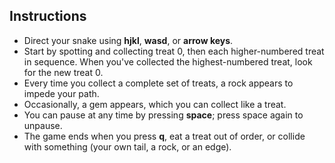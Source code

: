 Instructions
------------

 * Direct your snake using **hjkl**, **wasd**, or **arrow keys**.
 * Start by spotting and collecting treat 0, then each higher-numbered treat in
   sequence. When you've collected the highest-numbered treat, look for the new
   treat 0.
 * Every time you collect a complete set of treats, a rock appears to impede
   your path.
 * Occasionally, a gem appears, which you can collect like a treat.
 * You can pause at any time by pressing **space**; press space again to
   unpause.
 * The game ends when you press **q**, eat a treat out of order, or collide
   with something (your own tail, a rock, or an edge).
